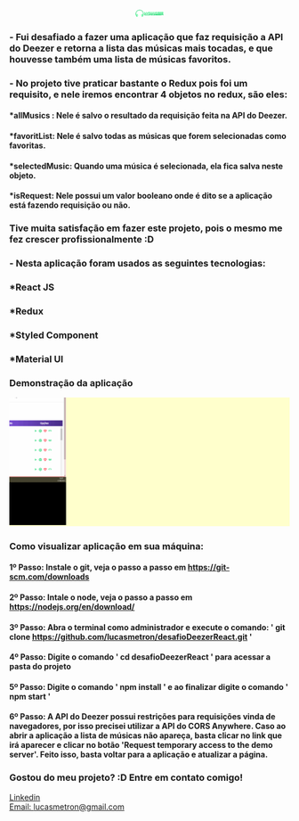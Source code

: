 <div align="center">
  <img src="./src/assets/logo.svg" alt="Podcastr logo" style='width: 50px'>
  
</div>

### - Fui desafiado a fazer uma aplicação que faz requisição a API do Deezer e retorna a lista das músicas mais tocadas, e que houvesse também uma lista de músicas favoritos. 
### - No projeto tive praticar bastante o Redux pois foi um requisito, e nele iremos encontrar 4 objetos no redux, são eles:
#### *allMusics : Nele é salvo o resultado da requisição feita na API do Deezer.
#### *favoritList: Nele é salvo todas as músicas que forem selecionadas como favoritas.
#### *selectedMusic: Quando uma música é selecionada, ela fica salva neste objeto.
#### *isRequest: Nele possui um valor booleano onde é dito se a aplicação está fazendo requisição ou não.

### Tive muita satisfação em fazer este projeto, pois o mesmo me fez crescer profissionalmente :D
### - Nesta aplicação foram usados as seguintes tecnologias:

### *React JS
### *Redux
### *Styled Component
### *Material UI


### Demonstração da aplicação
![Tela inicial](./src/assets/projeto.gif)


### Como visualizar aplicação em sua máquina:

#### 1º Passo: Instale o git, veja o passo a passo em https://git-scm.com/downloads
#### 2º Passo: Intale o node, veja o passo a passo em https://nodejs.org/en/download/
#### 3º Passo: Abra o terminal como administrador e execute o comando: ' git clone https://github.com/lucasmetron/desafioDeezerReact.git '
#### 4º Passo: Digite o comando ' cd desafioDeezerReact ' para acessar a pasta do projeto
#### 5º Passo: Digite o comando ' npm install ' e ao finalizar digite o comando ' npm start '
#### 6º Passo: A API do Deezer possui restrições para requisições vinda de navegadores, por isso precisei utilizar a API do CORS Anywhere. Caso ao abrir a aplicação a lista de músicas não apareça, basta clicar no link que irá aparecer e clicar no botão 'Request temporary access to the demo server'. Feito isso, basta voltar para a aplicação e atualizar a página. 


### Gostou do meu projeto? :D Entre em contato comigo! 
[Linkedin](https://www.linkedin.com/in/lucas-rosa-058683102/) <br/>
[Email: lucasmetron@gmail.com](mailto:lucasmetron@gmail.com)
